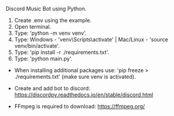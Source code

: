 Discord Music Bot using Python.

1. Create .env using the example.
2. Open terminal.
3. Type: 'python -m venv venv'.
4. Type: Windows - 'venv\Scripts\activate' | Mac/Linux - 'source venv/bin/activate'.
5. Type: 'pip install -r ./requirements.txt'.
6. Type: 'python main.py'.

* When installing additional packages use: 'pip freeze > ./requirements.txt' (make sure venv is activated).
  
* Create and add bot to discord: https://discordpy.readthedocs.io/en/stable/discord.html
* FFmpeg is required to download: https://ffmpeg.org/
